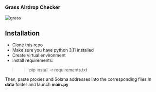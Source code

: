 ### Grass Airdrop Checker

![grass](https://www.getgrass.io/images/media-kit/logos/grass-horizontal-logo.png)

## Installation

+ Clone this repo
+ Make sure you have python 3.11 installed
+ Create virtual environment
+ Install requirements:

>> pip install -r requirements.txt

Then, paste proxies and Solana addresses into the corresponding files in **data** folder and launch **main.py**

